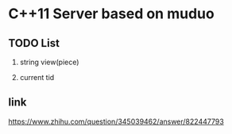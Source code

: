 # C++11 Server based on muduo

## TODO List 

1. string view(piece)

2. current tid

## link 

https://www.zhihu.com/question/345039462/answer/822447793




